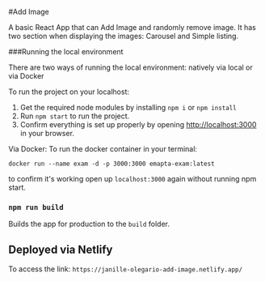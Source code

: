 #Add Image

A basic React App that can Add Image and randomly remove image.
It has two section when displaying the images: Carousel and Simple listing.

###Running the local environment

There are two ways of running the local environment: natively via local or via Docker

To run the project on your localhost:
1. Get the required node modules by installing `npm i` or `npm install`
2. Run `npm start` to run the project.
3. Confirm everything is set up properly by opening [http://localhost:3000](http://localhost:3000) in your browser.

Via Docker:
To run the docker container in your terminal:

`docker run --name exam -d -p 3000:3000 emapta-exam:latest`

to confirm it's working open up `localhost:3000` again without running npm start.

### `npm run build`

Builds the app for production to the `build` folder.

## Deployed via Netlify

To access the link: 
`https://janille-olegario-add-image.netlify.app/`
